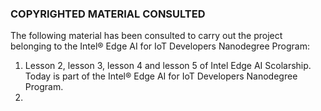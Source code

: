 ### COPYRIGHTED MATERIAL CONSULTED

The following material has been consulted to carry out the project belonging to the Intel® Edge AI for IoT Developers Nanodegree Program:

1) Lesson 2, lesson 3, lesson 4 and lesson 5 of Intel Edge AI Scolarship. Today is part of the Intel® Edge AI for IoT Developers Nanodegree Program.
2) 

